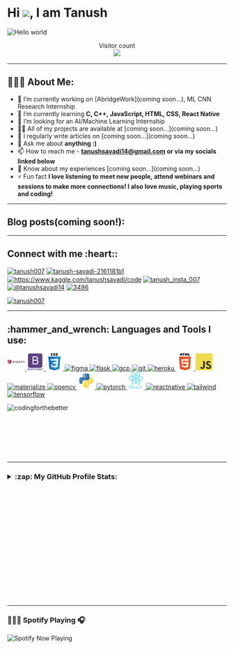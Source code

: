<h1 align="left">
    Hi <img src="https://user-images.githubusercontent.com/42378118/110234147-e3259600-7f4e-11eb-95be-0c4047144dea.gif" width="30">, I am Tanush</h1>

<img src="https://raw.githubusercontent.com/sagar-viradiya/sagar-viradiya/master/resources/banner.png" alt="Hello world">

<p align="center"> 
  Visitor count<br>
  <img src="https://profile-counter.glitch.me/codingforthebetter/count.svg"/></p>

<!-- <img align="right" alt="GIF" src="https://github.com/CodingForTheBetter/CodingForTheBetter/blob/main/122.gif" width="400" height="320" /> -->
<!-- <img width="35%" align="right" alt="Github" src="https://user-images.githubusercontent.com/48678280/88862734-4903af80-d201-11ea-968b-9c939d88a37c.gif"/>
</div> -->

---

<h2 align="left">👨🏻‍💻 About Me:</h2>

- 🔭 I’m currently working on [AbridgeWork](coming soon...), ML CNN Research Internship
- 🌱 I’m currently learning **C, C++, JavaScript, HTML, CSS, React Native**
- 👯 I’m looking for an AI/Machine Learning Internship
- 👨‍💻 All of my projects are available at [coming soon...](coming soon...)
- 📝 I regularly write articles on [coming soon...](coming soon...)
- 💬 Ask me about **anything :)**
- 📫 How to reach me - **tanushsavadi14@gmail.com or via my socials linked below**
- 📄 Know about my experiences [coming soon...](coming soon...)
- ⚡ Fun fact **I love listening to meet new people, attend webinars and sessions to make more connections! I also love music, playing sports and coding!**
<!-- - 🤝 I’m looking for help with [coming soon...](coming soon...) -->
---

<h2 align="left">Blog posts(coming soon!):</h2
<!-- BLOG-POST-LIST:START -->
<!-- BLOG-POST-LIST:END -->

---
    
<h2 align="left">Connect with me :heart::</h2>
<p align="left">
<a href="https://twitter.com/tanush007" target="blank"><img align="center" src="https://raw.githubusercontent.com/rahuldkjain/github-profile-readme-generator/master/src/images/icons/Social/twitter.svg" alt="tanush007" height="30" width="40" /></a>
<a href="https://linkedin.com/in/tanush-savadi-2161181b1" target="blank"><img align="center" src="https://raw.githubusercontent.com/rahuldkjain/github-profile-readme-generator/master/src/images/icons/Social/linked-in-alt.svg" alt="tanush-savadi-2161181b1" height="30" width="40" /></a>
<a href="https://kaggle.com/https://www.kaggle.com/tanushsavadi/code" target="blank"><img align="center" src="https://raw.githubusercontent.com/rahuldkjain/github-profile-readme-generator/master/src/images/icons/Social/kaggle.svg" alt="https://www.kaggle.com/tanushsavadi/code" height="30" width="40" /></a>
<a href="https://instagram.com/tanush_insta_007" target="blank"><img align="center" src="https://raw.githubusercontent.com/rahuldkjain/github-profile-readme-generator/master/src/images/icons/Social/instagram.svg" alt="tanush_insta_007" height="30" width="40" /></a>
<a href="https://medium.com/@tanushsavadi14" target="blank"><img align="center" src="https://raw.githubusercontent.com/rahuldkjain/github-profile-readme-generator/master/src/images/icons/Social/medium.svg" alt="@tanushsavadi14" height="30" width="40" /></a>
<a href="https://discord.gg/3496" target="blank"><img align="center" src="https://raw.githubusercontent.com/rahuldkjain/github-profile-readme-generator/master/src/images/icons/Social/discord.svg" alt="3496" height="30" width="40" /></a>
</p>
    
<p align="left"> <a href="https://twitter.com/tanush007" target="blank"><img src="https://img.shields.io/twitter/follow/tanush007?logo=twitter&style=for-the-badge" alt="tanush007" /></a></p>

---

<h2 align="left">:hammer_and_wrench: Languages and Tools I use:</h2>
<a href="https://angular.io" target="_blank"> <img src="https://raw.githubusercontent.com/devicons/devicon/master/icons/angularjs/angularjs-original-wordmark.svg" alt="angularjs" width="40" height="40"/> </a> <a href="https://getbootstrap.com" target="_blank"> <img src="https://raw.githubusercontent.com/devicons/devicon/master/icons/bootstrap/bootstrap-plain-wordmark.svg" alt="bootstrap" width="40" height="40"/> </a> <a href="https://www.w3schools.com/css/" target="_blank"> <img src="https://raw.githubusercontent.com/devicons/devicon/master/icons/css3/css3-original-wordmark.svg" alt="css3" width="40" height="40"/> </a> <a href="https://www.figma.com/" target="_blank"> <img src="https://www.vectorlogo.zone/logos/figma/figma-icon.svg" alt="figma" width="40" height="40"/> </a> <a href="https://flask.palletsprojects.com/" target="_blank"> <img src="https://www.vectorlogo.zone/logos/pocoo_flask/pocoo_flask-icon.svg" alt="flask" width="40" height="40"/> </a> <a href="https://cloud.google.com" target="_blank"> <img src="https://www.vectorlogo.zone/logos/google_cloud/google_cloud-icon.svg" alt="gcp" width="40" height="40"/> </a> <a href="https://git-scm.com/" target="_blank"> <img src="https://www.vectorlogo.zone/logos/git-scm/git-scm-icon.svg" alt="git" width="40" height="40"/> </a> <a href="https://heroku.com" target="_blank"> <img src="https://www.vectorlogo.zone/logos/heroku/heroku-icon.svg" alt="heroku" width="40" height="40"/> </a> <a href="https://www.w3.org/html/" target="_blank"> <img src="https://raw.githubusercontent.com/devicons/devicon/master/icons/html5/html5-original-wordmark.svg" alt="html5" width="40" height="40"/> </a> <a href="https://developer.mozilla.org/en-US/docs/Web/JavaScript" target="_blank"> <img src="https://raw.githubusercontent.com/devicons/devicon/master/icons/javascript/javascript-original.svg" alt="javascript" width="40" height="40"/> </a> <a href="https://materializecss.com/" target="_blank"> <img src="https://raw.githubusercontent.com/prplx/svg-logos/5585531d45d294869c4eaab4d7cf2e9c167710a9/svg/materialize.svg" alt="materialize" width="40" height="40"/> </a> <a href="https://opencv.org/" target="_blank"> <img src="https://www.vectorlogo.zone/logos/opencv/opencv-icon.svg" alt="opencv" width="40" height="40"/> </a> <a href="https://www.python.org" target="_blank"> <img src="https://raw.githubusercontent.com/devicons/devicon/master/icons/python/python-original.svg" alt="python" width="40" height="40"/> </a> <a href="https://pytorch.org/" target="_blank"> <img src="https://www.vectorlogo.zone/logos/pytorch/pytorch-icon.svg" alt="pytorch" width="40" height="40"/> </a> <a href="https://reactjs.org/" target="_blank"> <img src="https://raw.githubusercontent.com/devicons/devicon/master/icons/react/react-original-wordmark.svg" alt="react" width="40" height="40"/> </a> <a href="https://reactnative.dev/" target="_blank"> <img src="https://reactnative.dev/img/header_logo.svg" alt="reactnative" width="40" height="40"/> </a> <a href="https://tailwindcss.com/" target="_blank"> <img src="https://www.vectorlogo.zone/logos/tailwindcss/tailwindcss-icon.svg" alt="tailwind" width="40" height="40"/> </a> <a href="https://www.tensorflow.org" target="_blank"> <img src="https://www.vectorlogo.zone/logos/tensorflow/tensorflow-icon.svg" alt="tensorflow" width="40" height="40"/> </a> </p>
<p><img align="left" src="https://github-readme-stats.vercel.app/api/top-langs?username=codingforthebetter&show_icons=true&locale=en&layout=compact&theme=dark&hide_border=true" alt="codingforthebetter" /></p>
<br />

<br>
<br>
<br>
<br>
<br>
<br>

---

<h3 align="left">
    <details>
        <summary>:zap: My GitHub Profile Stats:
        </summary>
        <br><img align="left" alt="My GitHub Stats" src="https://github-readme-stats.vercel.app/api?username=codingforthebetter&show_icons=true&hide_border=true&theme=dark" />
        <p><img align="left" src="https://github-readme-streak-stats.herokuapp.com/?user=codingforthebetter&hide_border=true&theme=dark" alt="codingforthebetter" /></p>
    </details>
</h3>

<br>
<br>
<br>
<br>
<br>
<br>
<br>
<br>
<br>
<br>
<br>
<br>
<br>

<br />
<br />

---
<h3 align="left">👨🏻‍💻 Spotify Playing 🎧</h3>

[<img align="left" src="https://spotify-now-playing-steel-psi.vercel.app/api/spotify-playing" alt="Spotify Now Playing" width="350" />](https://open.spotify.com/user/31kuljmkdrw3gkwnf24noxsz6sqe)

